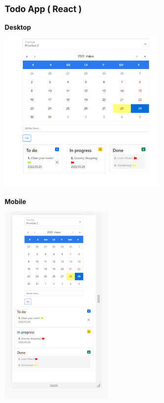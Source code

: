 # Todo App ( React )


## Desktop
![alt-key](https://github.com/jooedvard/todo/blob/master/todo.PNG?raw=true)

## Mobile
![alt-key](https://github.com/jooedvard/todo/blob/master/todo-mobile.PNG?raw=true)
